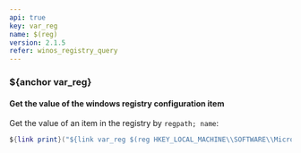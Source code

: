 ```yaml
---
api: true
key: var_reg
name: $(reg)
version: 2.1.5
refer: winos_registry_query
---
```


### ${anchor var_reg}

#### Get the value of the windows registry configuration item

Get the value of an item in the registry by `regpath; name`:

```lua
${link print}("${link var_reg $(reg HKEY_LOCAL_MACHINE\\SOFTWARE\\Microsoft\\Windows NT\\CurrentVersion\\XXXX;Name)}")
```

